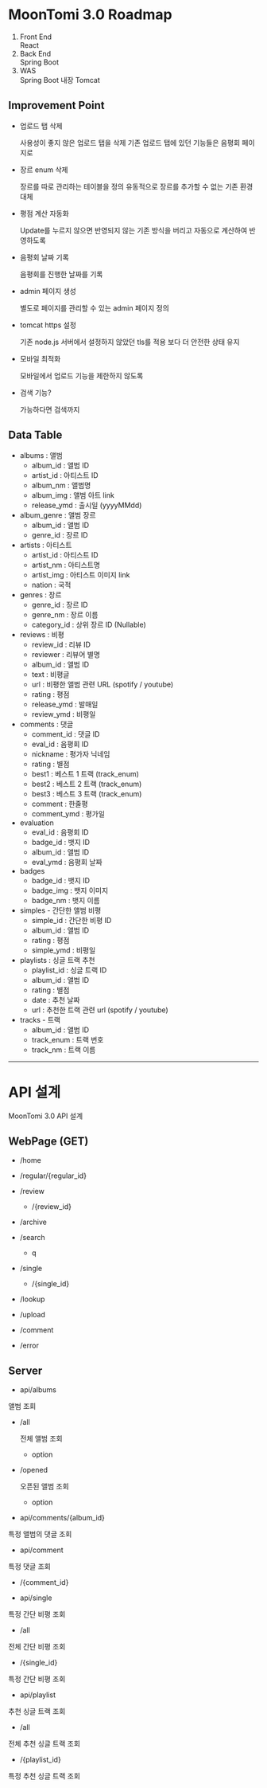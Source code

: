 # MoonTomi 3.0 Roadmap
1. Front End
   <br/> React
2. Back End
   <br/> Spring Boot
3. WAS
   <br/> Spring Boot 내장 Tomcat

## Improvement Point
* 업로드 탭 삭제

  사용성이 좋지 않은 업로드 탭을 삭제 
  기존 업로드 탭에 있던 기능들은 음평회 페이지로 
  
* 장르 enum 삭제

  장르를 따로 관리하는 테이블을 정의
  유동적으로 장르를 추가할 수 없는 기존 환경 대체
  
* 평점 계산 자동화

  Update를 누르지 않으면 반영되지 않는 기존 방식을 버리고
  자동으로 계산하여 반영하도록
  
* 음평회 날짜 기록

  음평회를 진행한 날짜를 기록
* admin 페이지 생성

  별도로 페이지를 관리할 수 있는 admin 페이지 정의
  
* tomcat https 설정

  기존 node.js 서버에서 설정하지 않았던 tls를 적용
  보다 더 안전한 상태 유지
  
* 모바일 최적화

  모바일에서 업로드 기능을 제한하지 않도록
 
* 검색 기능?

  가능하다면 검색까지

## Data Table
* albums : 앨범
  - album_id : 앨범 ID
  - artist_id : 아티스트 ID
  - album_nm : 앨범명
  - album_img : 앨범 아트 link
  - release_ymd : 출시일 (yyyyMMdd)
* album_genre : 앨범 장르
  - album_id : 앨범 ID
  - genre_id : 장르 ID
* artists : 아티스트
  - artist_id : 아티스트 ID
  - artist_nm : 아티스트명
  - artist_img : 아티스트 이미지 link
  - nation : 국적
* genres : 장르
  - genre_id : 장르 ID
  - genre_nm : 장르 이름
  - category_id : 상위 장르 ID (Nullable)
* reviews : 비평
  - review_id : 리뷰 ID
  - reviewer : 리뷰어 별명
  - album_id : 앨범 ID
  - text : 비평글
  - url : 비평한 앨범 관련 URL (spotify / youtube)
  - rating : 평점
  - release_ymd : 발매일
  - review_ymd : 비평일
* comments : 댓글
  - comment_id : 댓글 ID
  - eval_id : 음평회 ID
  - nickname : 평가자 닉네임
  - rating : 별점
  - best1 : 베스트 1 트랙 (track_enum)
  - best2 : 베스트 2 트랙 (track_enum)
  - best3 : 베스트 3 트랙 (track_enum)
  - comment : 한줄평
  - comment_ymd : 평가일
* evaluation
  - eval_id : 음평회 ID
  - badge_id : 뱃지 ID
  - album_id : 앨범 ID
  - eval_ymd : 음평회 날짜
* badges
  - badge_id : 뱃지 ID
  - badge_img : 뱃지 이미지
  - badge_nm : 뱃지 이름
* simples - 간단한 앨범 비평
  - simple_id : 간단한 비평 ID
  - album_id : 앨범 ID
  - rating : 평점
  - simple_ymd : 비평일
* playlists : 싱글 트랙 추천 
  - playlist_id : 싱글 트랙 ID
  - album_id : 앨범 ID
  - rating : 별점
  - date : 추천 날짜
  - url : 추천한 트랙 관련 url (spotify / youtube)
* tracks - 트랙
  - album_id : 앨범 ID
  - track_enum : 트랙 번호
  - track_nm : 트랙 이름

---

# API 설계
MoonTomi 3.0 API 설계
## WebPage (GET)
* /home
* /regular/{regular_id}
* /review

  - /{review_id}
* /archive
* /search

  - q

* /single

  - /{single_id}
* /lookup
* /upload
* /comment
* /error

## Server
* api/albums

앨범 조회
  - /all

    전체 앨범 조회
    
    + option
    
  - /opened

    오픈된 앨범 조회

    + option

* api/comments/{album_id}

특정 앨범의 댓글 조회

* api/comment

특정 댓글 조회

  - /{comment_id}

* api/single

특정 간단 비평 조회

  - /all

전체 간단 비평 조회

  - /{single_id}

특정 간단 비평 조회

* api/playlist

추천 싱글 트랙 조회

  - /all

전체 추천 싱글 트랙 조회
  - /{playlist_id}

특정 추천 싱글 트랙 조회
